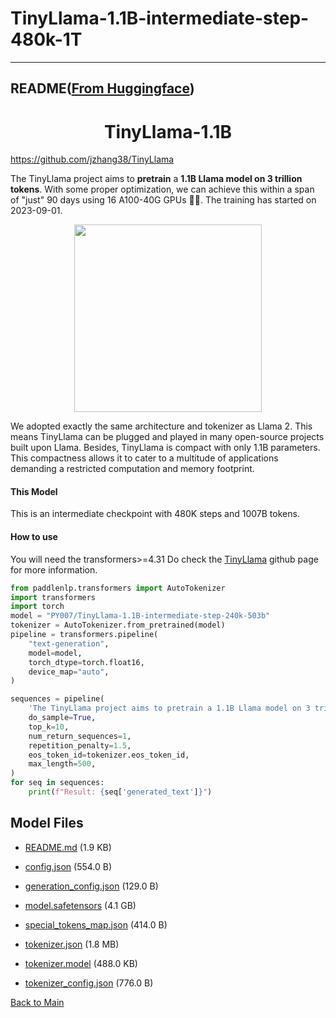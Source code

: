 
# TinyLlama-1.1B-intermediate-step-480k-1T
---


## README([From Huggingface](https://huggingface.co/TinyLlama/TinyLlama-1.1B-intermediate-step-480k-1T))


<div align="center">

# TinyLlama-1.1B
</div>

https://github.com/jzhang38/TinyLlama

The TinyLlama project aims to **pretrain** a **1.1B Llama model on 3 trillion tokens**. With some proper optimization, we can achieve this within a span of "just" 90 days using 16 A100-40G GPUs 🚀🚀. The training has started on 2023-09-01. 

<div align="center">
  <img src="./TinyLlama_logo.png" width="300"/>
</div>

We adopted exactly the same architecture and tokenizer as Llama 2. This means TinyLlama can be plugged and played in many open-source projects built upon Llama. Besides, TinyLlama is compact with only 1.1B parameters. This compactness allows it to cater to a multitude of applications demanding a restricted computation and memory footprint.

#### This Model
This is an intermediate checkpoint with 480K steps and 1007B tokens.


#### How to use
You will need the transformers>=4.31
Do check the [TinyLlama](https://github.com/jzhang38/TinyLlama) github page for more information.
```python
from paddlenlp.transformers import AutoTokenizer
import transformers 
import torch
model = "PY007/TinyLlama-1.1B-intermediate-step-240k-503b"
tokenizer = AutoTokenizer.from_pretrained(model)
pipeline = transformers.pipeline(
    "text-generation",
    model=model,
    torch_dtype=torch.float16,
    device_map="auto",
)

sequences = pipeline(
    'The TinyLlama project aims to pretrain a 1.1B Llama model on 3 trillion tokens. With some proper optimization, we can achieve this within a span of "just" 90 days using 16 A100-40G GPUs 🚀🚀. The training has started on 2023-09-01.',
    do_sample=True,
    top_k=10,
    num_return_sequences=1,
    repetition_penalty=1.5,
    eos_token_id=tokenizer.eos_token_id,
    max_length=500,
)
for seq in sequences:
    print(f"Result: {seq['generated_text']}")
```



## Model Files

- [README.md](https://paddlenlp.bj.bcebos.com/models/community/TinyLlama/TinyLlama-1.1B-intermediate-step-480k-1T/README.md) (1.9 KB)

- [config.json](https://paddlenlp.bj.bcebos.com/models/community/TinyLlama/TinyLlama-1.1B-intermediate-step-480k-1T/config.json) (554.0 B)

- [generation_config.json](https://paddlenlp.bj.bcebos.com/models/community/TinyLlama/TinyLlama-1.1B-intermediate-step-480k-1T/generation_config.json) (129.0 B)

- [model.safetensors](https://paddlenlp.bj.bcebos.com/models/community/TinyLlama/TinyLlama-1.1B-intermediate-step-480k-1T/model.safetensors) (4.1 GB)

- [special_tokens_map.json](https://paddlenlp.bj.bcebos.com/models/community/TinyLlama/TinyLlama-1.1B-intermediate-step-480k-1T/special_tokens_map.json) (414.0 B)

- [tokenizer.json](https://paddlenlp.bj.bcebos.com/models/community/TinyLlama/TinyLlama-1.1B-intermediate-step-480k-1T/tokenizer.json) (1.8 MB)

- [tokenizer.model](https://paddlenlp.bj.bcebos.com/models/community/TinyLlama/TinyLlama-1.1B-intermediate-step-480k-1T/tokenizer.model) (488.0 KB)

- [tokenizer_config.json](https://paddlenlp.bj.bcebos.com/models/community/TinyLlama/TinyLlama-1.1B-intermediate-step-480k-1T/tokenizer_config.json) (776.0 B)


[Back to Main](../../)